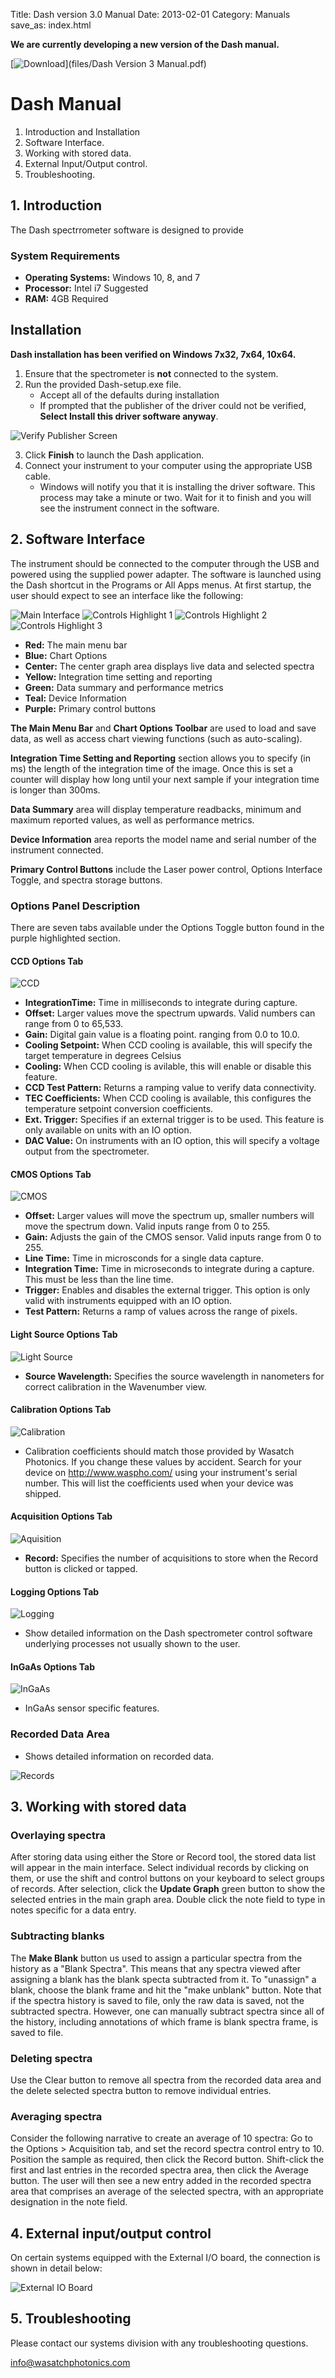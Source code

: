 Title: Dash version 3.0 Manual
Date: 2013-02-01
Category: Manuals
save_as: index.html

**We are currently developing a new version of the Dash manual.**

[![Download](images/dash_pdf_download.png)](files/Dash Version 3 Manual.pdf)

# Dash Manual
1. Introduction and Installation
2. Software Interface.
3. Working with stored data.
4. External Input/Output control.
5. Troubleshooting.


## 1. Introduction

The Dash spectrrometer software is designed to provide 

### System Requirements
- **Operating Systems:** Windows 10, 8, and 7
- **Processor:** Intel i7 Suggested
- **RAM:** 4GB Required

## Installation
**Dash installation has been verified on Windows 7x32, 7x64, 10x64.**

1. Ensure that the spectrometer is **not** connected to the system.
2. Run the provided Dash-setup.exe file.
    - Accept all of the defaults during installation
    - If prompted that the publisher of the driver could not be verified, **Select Install this driver software anyway**.
    
![Verify Publisher Screen](images/verify.png)

3. Click **Finish** to launch the Dash application.
4. Connect your instrument to your computer using the appropriate USB cable. 
    - Windows will notify you that it is installing the driver software. This process may take a minute or two. Wait for it to finish and you will see the instrument connect in the software.
    
## 2. Software Interface
The instrument should be connected to the computer through the USB and powered using the supplied power adapter. The software is launched using the Dash shortcut in the Programs or All Apps menus. At first startup, the user should expect to see an interface like the following:

![Main Interface](images/gui_small.png)
![Controls Highlight 1](images/gui_1.png)
![Controls Highlight 2](images/gui_2.png)
![Controls Highlight 3](images/gui_3.png)

- **Red:** The main menu bar
- **Blue:** Chart Options
- **Center:** The center graph area displays live data and selected spectra
- **Yellow:** Integration time setting and reporting
- **Green:** Data summary and performance metrics
- **Teal:** Device Information
- **Purple:** Primary control buttons

**The Main Menu Bar** and **Chart Options Toolbar** are used to load and save data, as well as access chart viewing functions (such as auto-scaling).

**Integration Time Setting and Reporting** section allows you to specify (in ms) the length of the integration time of the image. Once this is set a counter will display how long until your next sample if your integration time is longer than 300ms.

**Data Summary** area will display temperature readbacks, minimum and maximum reported values, as well as performance metrics. 

**Device Information** area reports the model name and serial number of the instrument connected.

**Primary Control Buttons** include the Laser power control, Options Interface Toggle, and spectra storage buttons.

### Options Panel Description
There are seven tabs available under the Options Toggle button found in the purple highlighted section.

#### CCD Options Tab
![CCD](images/options_ccd.png)
- **IntegrationTime:** Time in milliseconds to integrate during capture.
- **Offset:** Larger values move the spectrum upwards. Valid numbers can range from 0 to 65,533.
- **Gain:** Digital gain value is a floating point. ranging from 0.0 to 10.0.
- **Cooling Setpoint:** When CCD cooling is available, this will specify the target temperature in degrees Celsius
- **Cooling:** When CCD cooling is avilable, this will enable or disable this feature.
- **CCD Test Pattern:** Returns a ramping value to verify data connectivity.
- **TEC Coefficients:** When CCD cooling is available, this configures the temperature setpoint conversion coefficients.
- **Ext. Trigger:** Specifies if an external trigger is to be used. This feature is only available on units with an IO option.
- **DAC Value:** On instruments with an IO option, this will specify a voltage output from the spectrometer.

#### CMOS Options Tab
![CMOS](images/options_cmos.png)
- **Offset:** Larger values will move the spectrum up, smaller numbers will move the spectrum down. Valid inputs range from 0 to 255.
- **Gain:** Adjusts the gain of the CMOS sensor. Valid inputs range from 0 to 255.
- **Line Time:** Time in microsconds for a single data capture.
- **Integration  Time:** Time in microseconds to integrate during a capture. This must be less than the line time.
- **Trigger:** Enables and disables the external trigger. This option is only valid with instruments equipped with an IO option.
- **Test Pattern:** Returns a ramp of values across the range of pixels.

#### Light Source Options Tab
![Light Source](images/options_light_source.png)
- **Source Wavelength:** Specifies the source wavelength in nanometers for correct calibration in the Wavenumber view.
#### Calibration Options Tab
![Calibration](images/options_calibrate.png)
- Calibration coefficients should match those provided by Wasatch Photonics. If you change these values by accident. Search for your device on http://www.waspho.com/ using your instrument's serial number. This will list the coefficients used when your device was shipped.

#### Acquisition Options Tab
![Aquisition](images/options_acquire.png)
- **Record:** Specifies the number of acquisitions to store when the Record button is clicked or tapped.

#### Logging Options Tab
![Logging](images/options_logging.png)
- Show detailed information on the Dash spectrometer control software underlying processes not usually shown to the user.

#### InGaAs Options Tab
![InGaAs](images/options_ingaas.png)
- InGaAs sensor specific features.

### Recorded Data Area
- Shows detailed information on recorded data.

![Records](images/record_area.png) 

## 3. Working with stored data

### Overlaying spectra
After storing data using either the Store or Record tool, the stored data list will appear in the main interface. Select individual records by clicking on them, or use the shift and control buttons on your keyboard to select groups of records. After selection, click the **Update Graph** green button to show the selected entries in the main graph area. Double click the note field to type in notes specific for a data entry.

### Subtracting blanks
The **Make Blank** button us used to assign a particular spectra from the history as a "Blank Spectra". This means that any spectra viewed after assigning a blank has the blank specta subtracted from it. To "unassign" a blank, choose the blank frame and hit the "make unblank" button. Note that if the spectra history is saved to file, only the raw data is saved, not the subtracted spectra. However, one can manually subtract spectra since all of the history, including annotations of which frame is blank spectra frame, is saved to file.

### Deleting spectra
Use the Clear button to remove all spectra from the recorded data area and the delete selected spectra button to remove individual entries.

### Averaging spectra
Consider the following narrative to create an average of 10 spectra: Go to the Options > Acquisition tab, and set the record spectra control entry to 10. Position the sample as required, then click the Record button. Shift-click the first and last entries in the recorded spectra area, then click the Average button. The user will then see a new entry added in the recorded spectra area that comprises an average of the selected spectra, with an appropriate designation in the note field.

## 4. External input/output control
On certain systems equipped with the External I/O board, the connection is shown in detail below:

![External IO Board](images/io.png) 

## 5. Troubleshooting
Please contact our systems division with any troubleshooting questions.

info@wasatchphotonics.com 
